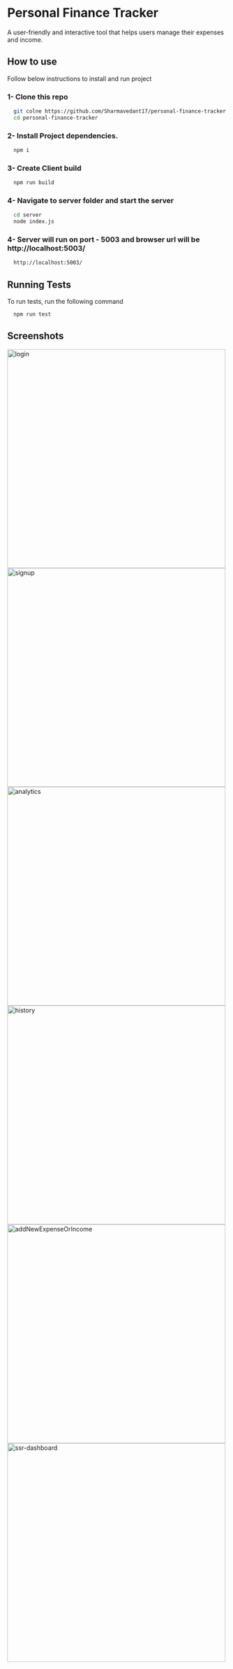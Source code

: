 # Personal Finance Tracker

A user-friendly and interactive tool that helps
users manage their expenses and income.

## How to use

Follow below instructions to install and run project

### 1- Clone this repo

```bash
  git colne https://github.com/Sharmavedant17/personal-finance-tracker.git
  cd personal-finance-tracker
```

### 2- Install Project dependencies.

```bash
  npm i
```

### 3- Create Client build

```bash
  npm run build
```

### 4- Navigate to server folder and start the server

```bash
  cd server
  node index.js
```
### 4- Server will run on port - 5003 and browser url will be http://localhost:5003/

```bash
  http://localhost:5003/
```
## Running Tests

To run tests, run the following command

```bash
  npm run test
```

## Screenshots

<img width="500" alt="login" src="https://github.com/Sharmavedant17/personal-finance-tracker/assets/40349646/260d0356-be92-4cde-811c-4c734ab3da0f">

<img width="500" alt="signup" src="https://github.com/Sharmavedant17/personal-finance-tracker/assets/40349646/e34c05a2-b7a2-45c5-a98c-b7acf8358984">

<img width="500" alt="analytics" src="https://github.com/Sharmavedant17/personal-finance-tracker/assets/40349646/d60b2c69-e1e1-4dcc-955d-06ff868b6b92">

<img width="500" alt="history" src="https://github.com/Sharmavedant17/personal-finance-tracker/assets/40349646/928f52fc-a107-47cf-90aa-f20b59423b9c">

<img width="500" alt="addNewExpenseOrIncome" src="https://github.com/Sharmavedant17/personal-finance-tracker/assets/40349646/f6808b02-8aed-4129-8cda-7cbf30a42ee4">

<img width="500" alt="ssr-dashboard" src="https://github.com/Sharmavedant17/personal-finance-tracker/assets/40349646/4477c248-191a-49d1-b3bf-b73dd33f0e9d">
